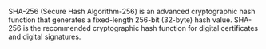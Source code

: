 SHA-256 (Secure Hash Algorithm-256) is an advanced cryptographic hash function that generates a fixed-length 256-bit (32-byte) hash value.
SHA-256 is the recommended cryptographic hash function for digital certificates and digital signatures.
